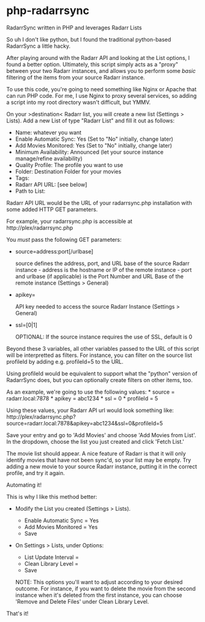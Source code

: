 # php-radarrsync
RadarrSync written in PHP and leverages Radarr Lists

So uh I don't like python, but I found the traditional python-based RadarrSync a little hacky.

After playing around with the Radarr API and looking at the List options, I found a better option.  Ultimately, this script simply acts as a "proxy" between your two Radarr instances, and allows you to perform some _basic_ filtering of the items from your source Radarr instance.

To use this code, you're going to need something like Nginx or Apache that can run PHP code.  For me, I use Nginx to proxy several services, so adding a script into my root directory wasn't difficult, but YMMV.

On your >destination< Radarr list, you will create a new list (Settings > Lists).  Add a new List of type "Radarr List" and fill it out as follows:

  * Name:  whatever you want
  * Enable Automatic Sync: Yes  (Set to "No" initially, change later)
  * Add Movies Monitored: Yes  (Set to "No" initially, change later)
  * Minimum Availability: Announced   (let your source instance manage/refine availability)
  * Quality Profile: The profile you want to use
  * Folder: Destination Folder for your movies
  * Tags: <blank>
  * Radarr API URL:  [see below]
  * Path to List: <blank>
  
Radarr API URL would be the URL of your radarrsync.php installation with some added HTTP GET parameters.

  For example, your radarrsync.php is accessible at http://plex/radarrsync.php
  
  You _must_ pass the following GET parameters:
  
   * source=address:port[/urlbase]
    
      source defines the address, port, and URL base of the source Radarr instance
          - address is the hostname or IP of the remote instance
          - port and urlbase (if applicable) is the Port Number and URL Base
            of the remote instance (Settings > General)
        
   * apikey=<string>
    
      API key needed to access the source Radarr Instance (Settings > General)
    
   * ssl=[0|1]
      
      OPTIONAL: If the source instance requires the use of SSL, default is 0
    
  Beyond these 3 variables, all other variables passed to the URL of this script will be
  interpretted as filters.  For instance, you can filter on the source list profileId
  by adding e.g. profileId=5 to the URL.

  Using profileId would be equivalent to support what the "python" version of
  RadarrSync does, but you can optionally create filters on other items, too.
  
  As an example, we're going to use the following values:
    * source = radarr.local:7878
    * apikey = abc1234
    * ssl = 0
    * profileId = 5
  
  Using these values, your Radarr API url would look something like:  http://plex/radarrsync.php?source=radarr.local:7878&apikey=abc1234&ssl=0&profileId=5
  
Save your entry and go to 'Add Movies' and choose 'Add Movies from List'.  In the dropdown, choose the list you just created and click 'Fetch List.'

The movie list should appear.  A nice feature of Radarr is that it will only identify movies that have not been sync'd, so your list may be empty.  Try adding a new movie to your source Radarr instance, putting it in the correct profile, and try it again.

Automating it!

This is why I like this method better:

  * Modify the List you created (Settings > Lists).
      - Enable Automatic Sync = Yes
      - Add Movies Monitored = Yes
      - Save
  
  * On Settings > Lists, under Options:
      - List Update Interval = <number of minutes>
      - Clean Library Level = <pick an option>
      - Save
  
      NOTE:  This options you'll want to adjust according to your desired outcome.  For instance, if you want to delete the movie from the second instance when it's deleted from the first instance, you can choose 'Remove and Delete Files' under Clean Library Level.
      
That's it!


